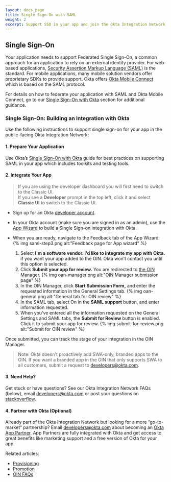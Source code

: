 ```yaml
---
layout: docs_page
title: Single Sign-On with SAML
weight: 2
excerpt: Support SSO in your app and join the Okta Integration Network.
---
```


## Single Sign-On

Your application needs to support Federated Single Sign-On, a common approach for an application to rely on an external identity provider. For web-based applications, [Security Assertion Markup Language (SAML)](https://en.wikipedia.org/wiki/Security_Assertion_Markup_Language) is the standard. For mobile applications, many mobile solution vendors offer proprietary SDKs to provide support. Okta offers [Okta Mobile Connect](/docs/guides/okta_mobile_connect) which is based on the SAML protocol.

For details on how to federate your application with SAML and Okta Mobile Connect, go to our [Single Sign-On with Okta](/docs/guides/saml_guidance) section for additional guidance.


### Single Sign-On: Building an Integration with Okta

Use the following instructions to support single sign-on for your app in the public-facing Okta Integration Network:

#### 1. Prepare Your Application

Use Okta’s [Single Sign-On with Okta](/docs/guides/saml_guidance) guide for best practices on supporting SAML in your app which includes toolkits and testing tools.

#### 2. Integrate Your App

> If you are using the developer dashboard you will first need to switch to the Classic UI. <br />
If you see a **Developer** prompt in the top left, click it and select **Classic UI** to switch to the Classic UI.

* Sign up for an Okta [developer account](https://developer.okta.com/signup/).
* In your Okta account (make sure you are signed in as an admin), use the [App Wizard](https://help.okta.com/en/prod/Content/Topics/Apps/Apps_App_Integration_Wizard.htm) to build a Single Sign-on integration with Okta.
* When you are ready, navigate to the Feedback tab of the App Wizard:
    {% img saml-step3.png alt:"Feedback page for App wizard" %}

    1. Select **I'm a software vendor. I'd like to integrate my app with Okta.** if you want your app added to the OIN. Okta won’t contact you until this option is selected.
    2. Click **Submit your app for review.** You are redirected to [the OIN Manager](https://oinmanager.okta.com/).
        {% img oan-manager.png alt:"OIN Manager submission page" %}
    3. In the OIN Manager, click **Start Submission Form,** and enter the requested information in the General Settings tab.
        {% img oan-general.png alt:"General tab for OIN review" %}
    4. In the SAML tab, select On in the **SAML support** button, and enter information requested.
    5. When you've  entered all the information requested on the General Settings and SAML tabs, the **Submit for Review** button is enabled. Click it to submit your app for review.
        {% img submit-for-review.png alt:"Submit for OIN review" %}

Once submitted, you can track the stage of your integration in the OIN Manager.

>Note: Okta doesn't proactively add SWA-only, branded apps to the OIN. If you want a branded app in the OIN that only supports SWA to all customers, submit a request to <developers@okta.com>.

#### 3. Need Help?

Get stuck or have questions? See our Okta Integration Network FAQs (below), email <developers@okta.com> or post your questions on [stackoverflow](https://stackoverflow.com).

#### 4. Partner with Okta (Optional)

Already part of the Okta Integration Network but looking for a more “go-to-market” partnership? Email <developers@okta.com> about becoming an [Okta App Partner](https://www.okta.com/partners/). App Partners are fully integrated with Okta and get access to great benefits like marketing support and a free version of Okta for your app.

Related articles:

* [Provisioning](/use_cases/integrate_with_okta/provisioning)
* [Promotion](/use_cases/integrate_with_okta/promotion)
* [OIN FAQs](/use_cases/integrate_with_okta/oan-faqs)